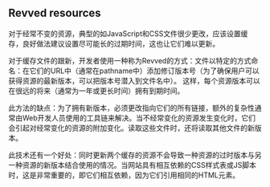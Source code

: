 
## Revved resources
对于经常不变的资源，典型的如JavaScript和CSS文件很少更改，应该设置缓存，良好做法建议设置尽可能长的过期时间，这也让它们难以更新。

对于缓存文件的跟新，开发者使用一种称为Revved的方式：文件以特定的方式命名：在它们的URL中（通常在pathname中）添加修订版本号（为了确保用户可以获得资源的最新版本，可以把版本号潜入到文件名中）。
这样，每个资源版本可以在很远的将来（通常为一年或更长时间）拥有到期时间。

此方法的缺点：为了拥有新版本，必须更改指向它们的所有链接，额外的复杂性通常由Web开发人员使用的工具链来解决。当不经常变化的资源发生变化时，它们会引起对经常变化的资源的附加变化。读取这些文件时，还将读取其他文件的新版本。


此技术还有一个好处：同时更新两个缓存的资源不会导致一种资源的过时版本与另一种资源的新版本结合使用的情况。当网站具有相互依赖的CSS样式表或JS脚本时，这是非常重要的，即它们相互依赖，因为它们引用相同的HTML元素。

